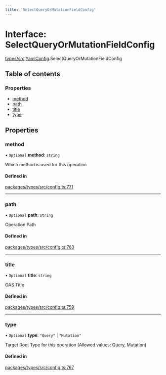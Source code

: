 ```yaml
---
title: 'SelectQueryOrMutationFieldConfig'
---
```


# Interface: SelectQueryOrMutationFieldConfig

[types/src](../modules/types_src).[YamlConfig](../modules/types_src.YamlConfig).SelectQueryOrMutationFieldConfig

## Table of contents

### Properties

- [method](types_src.YamlConfig.SelectQueryOrMutationFieldConfig#method)
- [path](types_src.YamlConfig.SelectQueryOrMutationFieldConfig#path)
- [title](types_src.YamlConfig.SelectQueryOrMutationFieldConfig#title)
- [type](types_src.YamlConfig.SelectQueryOrMutationFieldConfig#type)

## Properties

### method

• `Optional` **method**: `string`

Which method is used for this operation

#### Defined in

[packages/types/src/config.ts:771](https://github.com/Urigo/graphql-mesh/blob/master/packages/types/src/config.ts#L771)

___

### path

• `Optional` **path**: `string`

Operation Path

#### Defined in

[packages/types/src/config.ts:763](https://github.com/Urigo/graphql-mesh/blob/master/packages/types/src/config.ts#L763)

___

### title

• `Optional` **title**: `string`

OAS Title

#### Defined in

[packages/types/src/config.ts:759](https://github.com/Urigo/graphql-mesh/blob/master/packages/types/src/config.ts#L759)

___

### type

• `Optional` **type**: ``"Query"`` \| ``"Mutation"``

Target Root Type for this operation (Allowed values: Query, Mutation)

#### Defined in

[packages/types/src/config.ts:767](https://github.com/Urigo/graphql-mesh/blob/master/packages/types/src/config.ts#L767)
